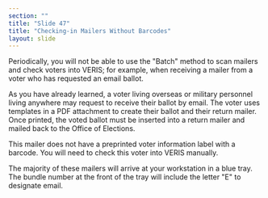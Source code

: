 ```yaml
---
section: ""
title: "Slide 47"
title: "Checking-in Mailers Without Barcodes"
layout: slide
---
```


Periodically, you will not be able to use the "Batch" method to scan mailers and check voters into VERIS; for example, when receiving a mailer from a voter who has requested an email ballot.

As you have already learned, a voter living overseas or military personnel living anywhere may request to receive their ballot by email. The voter uses templates in a PDF attachment to create their ballot and their return mailer. Once printed, the voted ballot must be inserted into a return mailer and mailed back to the Office of Elections.

This mailer does not have a preprinted voter information label with a barcode. You will need to check this voter into VERIS manually.

The majority of these mailers will arrive at your workstation in a blue tray. The bundle number at the front of the tray will include the letter "E" to designate email.
